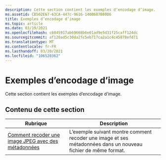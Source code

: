 ```yaml
---
description: Cette section contient les exemples d’encodage d’image.
ms.assetid: CB562E67-63CA-447c-9616-140B687B80D6
title: Exemples d’encodage d’image
ms.topic: article
ms.date: 03/19/2021
ms.openlocfilehash: c6045917ab69668b6e01ad9e5d31f25caff124dc
ms.sourcegitcommit: af120ad5c30da2fc5eb717ca2a1c4c45878efd71
ms.translationtype: MT
ms.contentlocale: fr-FR
ms.lasthandoff: 03/20/2021
ms.locfileid: "106520362"
---
```

# <a name="image-encoding-samples"></a>Exemples d’encodage d’image

Cette section contient les exemples d’encodage d’image.

## <a name="in-this-section"></a>Contenu de cette section

| Rubrique | Description |
|-|-|
| [Comment recoder une image JPEG avec des métadonnées](-wic-codec-jpegmetadataencoding.md) | L’exemple suivant montre comment recoder une image et ses métadonnées dans un nouveau fichier de même format. |
